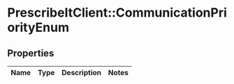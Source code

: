 # PrescribeItClient::CommunicationPriorityEnum

## Properties
Name | Type | Description | Notes
------------ | ------------- | ------------- | -------------

